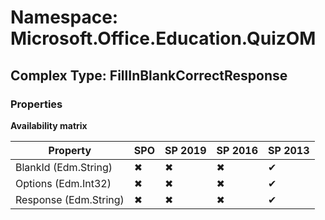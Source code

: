 # Namespace: Microsoft.Office.Education.QuizOM

## Complex Type: FillInBlankCorrectResponse

### Properties

**Availability matrix**

Property | SPO | SP 2019 | SP 2016 | SP 2013
----------|-----|---------|---------|--------
BlankId (Edm.String) | ✖ | ✖ | ✖ | ✔
Options (Edm.Int32) | ✖ | ✖ | ✖ | ✔
Response (Edm.String) | ✖ | ✖ | ✖ | ✔
